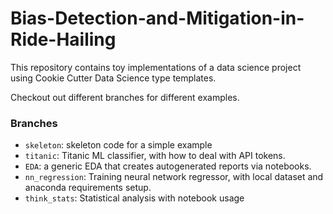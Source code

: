 # Bias-Detection-and-Mitigation-in-Ride-Hailing

This repository contains toy implementations of a data science project
using Cookie Cutter Data Science type templates.

Checkout out different branches for different examples.

### Branches

* `skeleton`: skeleton code for a simple example
* `titanic`: Titanic ML classifier, with how to deal with API tokens.
* `EDA`: a generic EDA that creates autogenerated reports via notebooks.
* `nn_regression`: Training neural network regressor, with local dataset and anaconda requirements setup.
* `think_stats`: Statistical analysis with notebook usage
